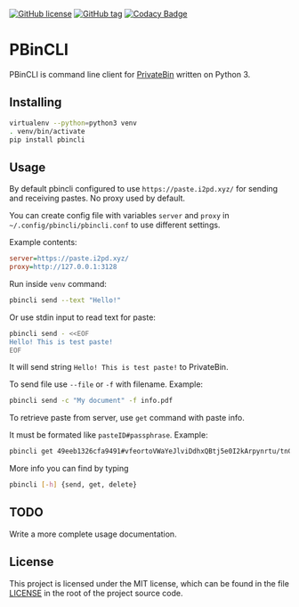 [![GitHub license](https://img.shields.io/github/license/r4sas/PBinCLI.svg)](https://github.com/r4sas/PBinCLI/blob/master/LICENSE)
[![GitHub tag](https://img.shields.io/github/tag/r4sas/PBinCLI.svg)](https://github.com/r4sas/PBinCLI/tags/)
[![Codacy Badge](https://app.codacy.com/project/badge/Grade/4f24f43356a84621bbd9078c4b3f1b70)](https://www.codacy.com/gh/r4sas/PBinCLI/dashboard?utm_source=github.com&amp;utm_medium=referral&amp;utm_content=r4sas/PBinCLI&amp;utm_campaign=Badge_Grade)

PBinCLI
=====

PBinCLI is command line client for [PrivateBin](https://github.com/PrivateBin/PrivateBin/) written on Python 3.

Installing
-----
```bash
virtualenv --python=python3 venv
. venv/bin/activate
pip install pbincli
```

Usage
-----
By default pbincli configured to use `https://paste.i2pd.xyz/` for sending and receiving pastes. No proxy used by default.

You can create config file with variables `server` and `proxy` in `~/.config/pbincli/pbincli.conf` to use different settings.

Example contents:

```ini
server=https://paste.i2pd.xyz/
proxy=http://127.0.0.1:3128
```

Run inside `venv` command:

```bash
pbincli send --text "Hello!"
```

Or use stdin input to read text for paste:

```bash
pbincli send - <<EOF
Hello! This is test paste!
EOF
```

It will send string `Hello! This is test paste!` to PrivateBin.

To send file use `--file` or `-f` with filename. Example:

```bash
pbincli send -c "My document" -f info.pdf
```

To retrieve paste from server, use `get` command with paste info.

It must be formated like `pasteID#passphrase`. Example:

```bash
pbincli get 49eeb1326cfa9491#vfeortoVWaYeJlviDdhxQBtj5e0I2kArpynrtu/tnGs=
```
More info you can find by typing

```bash
pbincli [-h] {send, get, delete}
```

TODO
----
Write a more complete usage documentation.

License
-------
This project is licensed under the MIT license, which can be found in the file
[LICENSE](https://github.com/r4sas/PBinCLI/blob/master/LICENSE) in the root of the project source code.
